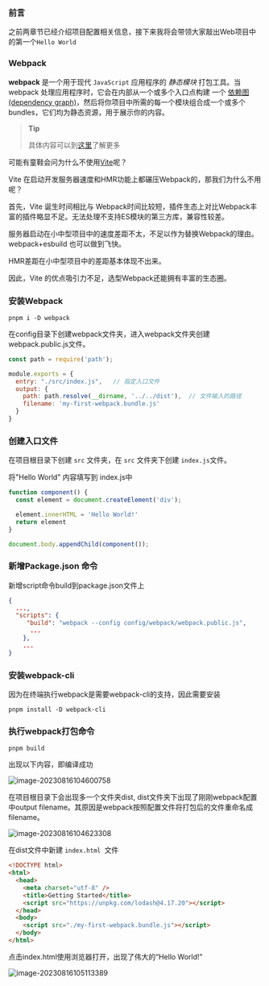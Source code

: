 ### 前言

之前两章节已经介绍项目配置相关信息，接下来我将会带领大家敲出Web项目中的第一个`Hello World`



### Webpack

**webpack** 是一个用于现代 `JavaScript` 应用程序的 *静态模块* 打包工具。当 webpack 处理应用程序时，它会在内部从一个或多个入口点构建 一个 [依赖图(dependency graph)](https://webpack.docschina.org/concepts/dependency-graph/)，然后将你项目中所需的每一个模块组合成一个或多个 bundles，它们均为静态资源，用于展示你的内容。

>**Tip**
>
>具体内容可以到[这里](https://webpack.docschina.org/concepts/#entry)了解更多



可能有童鞋会问为什么不使用[Vite](https://vitejs.dev/)呢？

Vite 在启动开发服务器速度和HMR功能上都碾压Webpack的，那我们为什么不用呢？

首先，Vite 诞生时间相比与 Webpack时间比较短，插件生态上对比Webpack丰富的插件略显不足。无法处理不支持ES模块的第三方库，兼容性较差。

服务器启动在小中型项目中的速度差距不太，不足以作为替换Webpack的理由。webpack+esbuild 也可以做到飞快。

HMR差距在小中型项目中的差距基本体现不出来。

因此，Vite 的优点吸引力不足，选型Webpack还能拥有丰富的生态圈。



### 安装Webpack

```shell
pnpm i -D webpack
```

在config目录下创建webpack文件夹，进入webpack文件夹创建webpack.public.js文件。

```js
const path = require('path');

module.exports = {
  entry: "./src/index.js",   // 指定入口文件
  output: {
    path: path.resolve(__dirname, '../../dist'),  // 文件输入的路径
    filename: 'my-first-webpack.bundle.js'
  }
}
```



### 创建入口文件

在项目根目录下创建 `src` 文件夹，在 `src` 文件夹下创建 `index.js`文件。

将"Hello World" 内容填写到 index.js中

```js
function component() {
  const element = document.createElement('div');

  element.innerHTML = 'Hello World!'
  return element
}

document.body.appendChild(component());
```



### 新增Package.json 命令

新增script命令build到package.json文件上

```json
{
  ...,
  "scripts": {
     "build": "webpack --config config/webpack/webpack.public.js",
      ...
	},
	...
}
```



### 安装webpack-cli

因为在终端执行webpack是需要webpack-cli的支持，因此需要安装

```shell
pnpm install -D webpack-cli
```



### 执行webpack打包命令

```shell
pnpm build
```

出现以下内容，即编译成功

![image-20230816104600758](https://typora.gz4399.com/typora/20238/20230816_1692153962474010000.png)

在项目根目录下会出现多一个文件夹dist, dist文件夹下出现了刚刚webpack配置中output filename。其原因是webpack按照配置文件将打包后的文件重命名成filename。

![image-20230816104623308](https://typora.gz4399.com/typora/20238/20230816_1692153989512951000.png)

在dist文件中新建 `index.html `文件

```html
<!DOCTYPE html>
<html>
  <head>
    <meta charset="utf-8" />
    <title>Getting Started</title>
    <script src="https://unpkg.com/lodash@4.17.20"></script>
  </head>
  <body>
    <script src="./my-first-webpack.bundle.js"></script>
  </body>
</html>
```

点击index.html使用浏览器打开，出现了伟大的“Hello World!”

![image-20230816105113389](https://typora.gz4399.com/typora/20238/20230816_1692154274447983000.png)